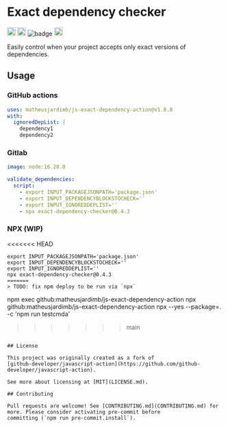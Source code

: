 # Exact dependency checker

<a href="https://github.com/matheusjardimb/js-exact-dependency-action/actions"><img alt="javscript-action status" height="20" src="https://github.com/matheusjardimb/js-exact-dependency-action/actions/workflows/test_coverage.yml/badge.svg"></a>
<a href="https://img.shields.io/github/v/release/matheusjardimb/js-exact-dependency-action"><img alt="release" height="20" src="https://img.shields.io/github/v/release/matheusjardimb/js-exact-dependency-action"></a>
![badge](https://img.shields.io/endpoint?url=https://gist.githubusercontent.com/matheusjardimb/f17f5787f5b4ac05a4b5a5b73a32e446/raw/test.json)
<a href="https://www.npmjs.com/package/exact-dependency-checker"><img src="https://badge.fury.io/js/exact-dependency-checker.svg" alt="npm version" height="20"></a>

Easily control when your project accepts only exact versions of dependencies.

## Usage

### GitHub actions

```yaml
uses: matheusjardimb/js-exact-dependency-action@v1.0.0
with:
  ignoredDepList: |
    dependency1
    dependency2
```

### Gitlab

```yaml
image: node:16.20.0

validate_dependencies:
  script:
    - export INPUT_PACKAGEJSONPATH='package.json'
    - export INPUT_DEPENDENCYBLOCKSTOCHECK=''
    - export INPUT_IGNOREDDEPLIST=''
    - npx exact-dependency-checker@0.4.3
```

### NPX (WIP)

<<<<<<< HEAD
```
export INPUT_PACKAGEJSONPATH='package.json'
export INPUT_DEPENDENCYBLOCKSTOCHECK=''
export INPUT_IGNOREDDEPLIST=''
npx exact-dependency-checker@0.4.3
=======
> TODO: fix npm deploy to be run via `npx`

```
npm exec github:matheusjardimb/js-exact-dependency-action
npx github:matheusjardimb/js-exact-dependency-action
npx --yes --package=. -c 'npm run testcmda'
>>>>>>> main
```

## License

This project was originally created as a fork of
[github-developer/javascript-action](https://github.com/github-developer/javascript-action).

See more about licensing at [MIT](LICENSE.md).

## Contributing

Pull requests are welcome! See [CONTRIBUTING.md](CONTRIBUTING.md) for more. Please consider activating pre-commit before
committing (`npm run pre-commit.install`).
